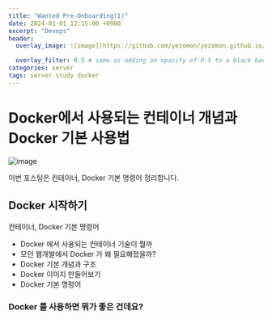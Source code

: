 ```yaml
---
title: "Wanted Pre-Onboarding(1)"
date: 2024-01-01 12:15:00 +0900
excerpt: "Devops"
header:
  overlay_image: ![image](https://github.com/yezomon/yezomon.github.io/assets/154348908/baf85b12-821b-4ab4-98c4-1801d4b04f44)

  overlay_filter: 0.5 # same as adding an opacity of 0.5 to a black background
categories: server
tags: server study docker
---
```

# Docker에서 사용되는 컨테이너 개념과 Docker 기본 사용법

![image](https://github.com/yezomon/yezomon.github.io/assets/154348908/371b3925-76cc-49e3-b245-75a12e01f0fd)

이번 포스팅은 컨테이너, Docker 기본 명령어 정리합니다.

## Docker 시작하기 

컨테이너, Docker 기본 명령어
- Docker 에서 사용되는 컨테이너 기술이 뭘까
- 모던 웹개발에서 Docker 가 왜 필요해졌을까?
- Docker 기본 개념과 구조
- Docker 이미지 만들어보기
- Docker 기본 명령어

### Docker 를 사용하면 뭐가 좋은 건데요?
